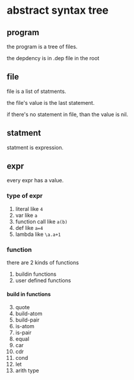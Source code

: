 # abstract syntax tree

## program

the program is a tree of files.

the depdency is in .dep file in the root

## file

file is a list of statments.

the file's value is the last statement.

if there's no statement in file, than the value is nil.

## statment

statment is expression.

## expr

every expr has a value.

### type of expr

1. literal like `4`
2. var like `a`
3. function call like `a(b)`
4. def like `a=4`
5. lambda like `\a.a+1`

### function

there are 2 kinds of functions

1. buildin functions
2. user defined functions

#### build in functions

3. quote
4. build-atom
6. build-pair
7. is-atom
8. is-pair
9. equal
10. car
11. cdr
12. cond
13. let
14. arith type


